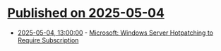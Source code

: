 # [Published on 2025-05-04](index.md)

* [2025-05-04, 13:00:00](https://soylentnews.org/article.pl?sid=25/05/03/0340234&from=rss) - [Microsoft: Windows Server Hotpatching to Require Subscription](https://soylentnews.org/article.pl?sid=25/05/03/0340234&from=rss)
